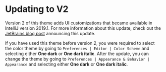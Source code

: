 # Updating to V2

Version 2 of this theme adds UI customizations that became available in IntelliJ version 2019.1. For more information about this update, check out the [JetBrains blog post](https://blog.jetbrains.com/idea/2019/03/brighten-up-your-day-add-color-to-intellij-idea) announcing this update.

If you have used this theme before version 2, you were required to select the color theme by going to `Preferences | Editor | Color Scheme` and selecting either **One dark** or **One dark italic**. After the update, you can change the theme by going to `Preferences | Appearance & Behavior | Appearance` and selecting either **One dark** or **One dark italic**.

